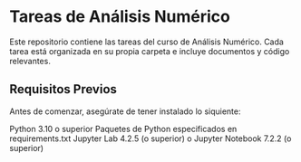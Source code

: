 # Tareas de Análisis Numérico

Este repositorio contiene las tareas del curso de Análisis Numérico. Cada tarea está organizada en su propia carpeta e incluye documentos y código relevantes.

## Requisitos Previos

Antes de comenzar, asegúrate de tener instalado lo siquiente:

Python 3.10 o superior
Paquetes de Python especificados en requirements.txt
Jupyter Lab 4.2.5 (o superior) o Jupyter Notebook 7.2.2 (o superior)
